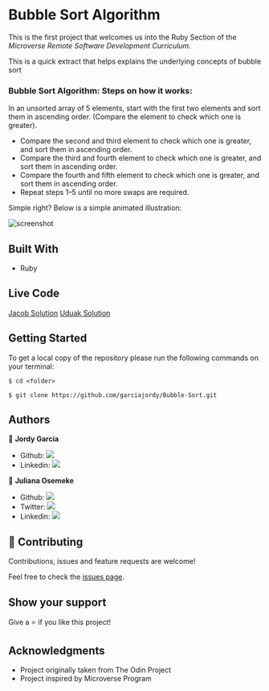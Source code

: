 # Bubble Sort Algorithm

This is the first project that welcomes us into the Ruby Section of the _Microverse Remote Software Development Curriculum_.

This is a quick extract that helps explains the underlying concepts of bubble sort

### Bubble Sort Algorithm: Steps on how it works:

In an unsorted array of 5 elements, start with the first two elements and sort them in ascending order. (Compare the element to check which one is greater).

- Compare the second and third element to check which one is greater, and sort them in ascending order.
- Compare the third and fourth element to check which one is greater, and sort them in ascending order.
- Compare the fourth and fifth element to check which one is greater, and sort them in ascending order.
- Repeat steps 1–5 until no more swaps are required.

Simple right? Below is a simple animated illustration:

![screenshot](./imgs/illustration.gif)

## Built With

- Ruby

## Live Code

[Jacob Solution](https://repl.it/@jacobrees24/Bubble-Sort#jacob_bubblesort.rb)
[Uduak Solution](https://repl.it/@Acushla/Bubble-Sort-7#uduak_bubblesort.rb)

## Getting Started

To get a local copy of the repository please run the following commands on your terminal:

```
$ cd <folder>
```

```
$ git clone https://github.com/garciajordy/Bubble-Sort.git
```

## Authors

👤 **Jordy Garcia**

- Github: [![](https://img.shields.io/badge/GitHub-100000?style=for-the-badge&logo=github&logoColor=white)](https://github.com/garciajordy/)
- Linkedin: [![](https://img.shields.io/badge/LinkedIn-0077B5?style=for-the-badge&logo=linkedin&logoColor=white)](https://www.linkedin.com/in/jordy-garcia-675849206/)

👤 **Juliana Osemeke**

- Github: [![](https://img.shields.io/badge/GitHub-100000?style=for-the-badge&logo=github&logoColor=white)](https://github.com/JulianaOsemeke/)
- Twitter: [![](https://img.shields.io/badge/Twitter-1DA1F2?style=for-the-badge&logo=twitter&logoColor=white)](https://twitter.JulianaOsemeke/)
- Linkedin: [![](https://img.shields.io/badge/LinkedIn-0077B5?style=for-the-badge&logo=linkedin&logoColor=white)](https://www.linkedin.com/in/julianaosemeke/)

## 🤝 Contributing

Contributions, issues and feature requests are welcome!

Feel free to check the [issues page](https://github.com/garciajordy/Bubble-Sort/issues).

## Show your support

Give a ⭐️ if you like this project!

## Acknowledgments

- Project originally taken from The Odin Project
- Project inspired by Microverse Program

